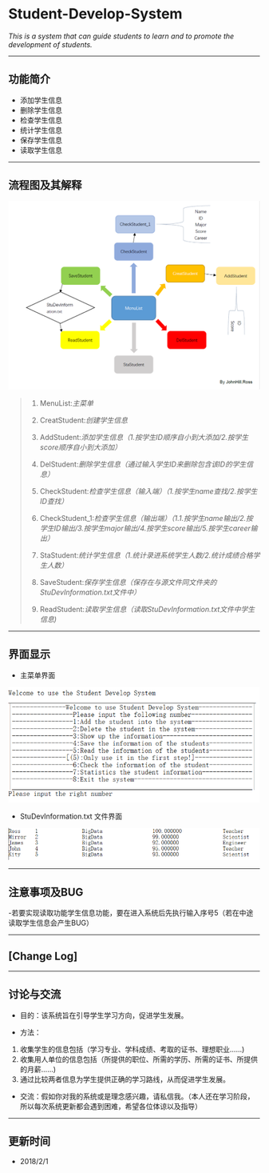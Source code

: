 # Student-Develop-System
*This is a system that can guide students to learn and to promote the development of students.*

-----------------------------------------------------------------------------------------------
## 功能简介

- 添加学生信息
- 删除学生信息
- 检查学生信息
- 统计学生信息
- 保存学生信息
- 读取学生信息
-----------------------------------------------------------------------------------------------
## 流程图及其解释

![](https://github.com/JohnHillRoss/Student-Develop-System/blob/master/StuDevSystem.png)

>1. MenuList:*主菜单*
>
>2. CreatStudent:*创建学生信息*
>
>3. AddStudent:*添加学生信息（1.按学生ID顺序自小到大添加/2.按学生score顺序自小到大添加）*
>
>4. DelStudent:*删除学生信息（通过输入学生ID来删除包含该ID的学生信息）*
>
>5. CheckStudent:*检查学生信息（输入端）（1.按学生name查找/2.按学生ID查找）*
>
>6. CheckStudent_1:*检查学生信息（输出端）（1.1.按学生name输出/2.按学生ID输出/3.按学生major输出/4.按学生score输出/5.按学生career输出）*
>
>7. StaStudent:*统计学生信息（1.统计录进系统学生人数/2.统计成绩合格学生人数）*
>
>8. SaveStudent:*保存学生信息（保存在与源文件同文件夹的StuDevInformation.txt文件中）*
>
>9. ReadStudent:*读取学生信息（读取StuDevInformation.txt文件中学生信息)*

-----------------------------------------------------------------------------------------------
## 界面显示
- 主菜单界面

![](https://github.com/JohnHillRoss/Student-Develop-System/blob/master/menulist.png)


- StuDevInformation.txt 文件界面

![](https://github.com/JohnHillRoss/Student-Develop-System/blob/master/StuDevInformation.png)

-----------------------------------------------------------------------------------------------
## 注意事项及BUG
-若要实现读取功能学生信息功能，要在进入系统后先执行输入序号5（若在中途读取学生信息会产生BUG）

-----------------------------------------------------------------------------------------------
## [Change Log]

-----------------------------------------------------------------------------------------------
## 讨论与交流
- 目的：该系统旨在引导学生学习方向，促进学生发展。

- 方法：
1. 收集学生的信息包括（学习专业、学科成绩、考取的证书、理想职业......)
2. 收集用人单位的信息包括（所提供的职位、所需的学历、所需的证书、所提供的月薪......)
3. 通过比较两者信息为学生提供正确的学习路线，从而促进学生发展。

- 交流：假如你对我的系统或是理念感兴趣，请私信我。（本人还在学习阶段，所以每次系统更新都会遇到困难，希望各位体谅以及指导）
 ----------------------------------------------------------------------------------------------
## 更新时间
- 2018/2/1
